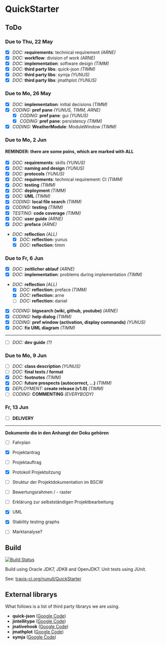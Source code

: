 QuickStarter
============

ToDo
----

### Due to Thu, 22 May

* [x] *DOC:* **requirements**: technical requirement *(ARNE)*
* [x] *DOC:* **workflow**: division of work *(ARNE)*
* [x] *DOC:* **implementation**: software design *(TIMM)*
* [x] *DOC:* **third party libs**: quick-json *(TIMM)*
* [x] *DOC:* **third party libs**: symja *(YUNUS)*
* [x] *DOC:* **third party libs**: jmathplot *(YUNUS)*

### Due to Mo, 26 May

* [x] *DOC:* **implementation**: initial decisions *(TIMM)*
* [x] *CODING:* **pref pane** *(YUNUS, TIMM, ARNE)*
  * [x] *CODING:* **pref pane**: gui *(YUNUS)*
  * [x] *CODING:* **pref pane**: persistency *(TIMM)*
* [x] *CODING:* **WeatherModule**: ModuleWindow *(TIMM)*

### Due to Mo, 2 Jun

#### REMINDER: there are some poins, which are marked with ALL

* [x] *DOC:* **requirements**: skills *(YUNUS)*
* [x] *DOC:* **naming and design** *(YUNUS)*
* [x] *DOC:* **protocols** *(YUNUS)*
* [x] *DOC:* **requirements**: technical requirement: CI *(TIMM)*
* [x] *DOC:* **testing** *(TIMM)*
* [x] *DOC:* **deployment** *(TIMM)*
* [x] *DOC:* **UML** *(TIMM)*
* [x] *CODING:* **local file search** *(TIMM)*
* [x] *CODING:* **testing** *(TIMM)*
* [x] *TESTING:* **code coverage** *(TIMM)*
* [x] *DOC:* **user guide** *(ARNE)*
* [x] *DOC:* **preface** *(ARNE)*
* *DOC:* **reflection** *(ALL)*
  * [x] *DOC:* **reflection:** yunus
  * [x] *DOC:* **reflection:** timm

### Due to Fr, 6 Jun

* [x] *DOC:* **zeitlicher ablauf** *(ARNE)*
* [x] *DOC:* **implementation**: problems during implementation *(TIMM)*
* *DOC:* **reflection** *(ALL)*
  * [x] *DOC:* **reflection:** preface *(TIMM)*
  * [x] *DOC:* **reflection:** arne
  * [ ] *DOC:* **reflection:** daniel
* [x] *CODING:* **bigsearch (wiki, github, youtube)** *(ARNE)*
* [x] *CODING:* **help dialog** *(TIMM)*
* [x] *CODING:* **pref window (activation, display commands)** *(YUNUS)*
* [x] *DOC:* **fix UML diagram** *(TIMM)*

----

* [ ] *DOC:* **dev guide** *(?)*

### Due to Mo, 9 Jun

* [ ] *DOC:* **class description** *(YUNUS)*
* [ ] *DOC:* **final texts / format**
* [x] *DOC:* **footnotes** *(TIMM)*
* [x] *DOC:* **future prospects (autocorrect, ...)** *(TIMM)*
* [x] *DEPLOYMENT:* **create release (v1.0)** *(TIMM)*
* [ ] *CODING:* **COMMENTING** *(EVERYBODY)*

### Fr, 13 Jun

* [ ] **DELIVERY**

-----
**Dokumente die in den Anhangt der Doku gehören**

* [ ] Fahrplan

* [x] Projektantrag

* [ ] Projektauftrag

* [x] Protokoll Projektsitzung

* [ ] Struktur der Projektdokumentation im BSCW

* [ ] Bewertungsrahmen / - raster

* [ ] Erklärung zur selbstständigen Projektbearbeitung

* [x] UML
 
* [x] Stability testing graphs

* [ ] Marktanalyse?

Build
-----

[![Build Status](https://travis-ci.org/nunull/QuickStarter.svg?branch=master)](https://travis-ci.org/nunull/QuickStarter)

Build using Oracle JDK7, JDK8 and OpenJDK7. Unit tests using JUnit.

See: [travis-ci.org/nunull/QuickStarter](https://travis-ci.org/nunull/QuickStarter)

External librarys
-----------------

What follows is a list of third party librarys we are using.

* **quick-json** ([Google Code](https://code.google.com/p/quick-json/))
* **jintellitype** ([Google Code](https://code.google.com/p/jintellitype/))
* **jnativehook** ([Google Code](https://code.google.com/p/jnativehook/))
* **jmathplot** ([Google Code](https://code.google.com/p/jmathplot/))
* **symja** ([Google Code](https://code.google.com/p/symja/))
